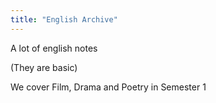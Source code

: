 ```yaml
---
title: "English Archive"
---
```


A lot of english notes 

(They are basic)

We cover Film, Drama and Poetry in Semester 1
